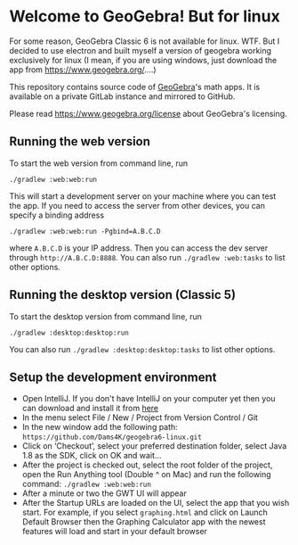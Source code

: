 # Welcome to GeoGebra! But for linux

For some reason, GeoGebra Classic 6 is not available for linux. WTF. But I decided to use electron and built myself a version of geogebra working exclusively for linux (I mean, if you are using windows, just download the app from https://www.geogebra.org/....)

This repository contains source code of [GeoGebra](https://www.geogebra.org)'s math apps.
It is available on a private GitLab instance and mirrored to GitHub.

Please read https://www.geogebra.org/license about GeoGebra's
licensing.

## Running the web version
To start the web version from command line, run

```
./gradlew :web:web:run
```

This will start a development server on your machine where you can test the app. 
If you need to access the server from other devices, you can specify a binding address

```
./gradlew :web:web:run -Pgbind=A.B.C.D
```

where `A.B.C.D` is your IP address. 
Then you can access the dev server through `http://A.B.C.D:8888`.
You can also run `./gradlew :web:tasks` to list other options.

## Running the desktop version (Classic 5)
To start the desktop version from command line, run

```
./gradlew :desktop:desktop:run
```
You can also run `./gradlew :desktop:desktop:tasks` to list other options.

## Setup the development environment

* Open IntelliJ. If you don't have IntelliJ on your computer yet 
then you can download and install it from [here](https://www.jetbrains.com/idea/download)
* In the menu select File / New / Project from Version Control / Git
* In the new window add the following path: `https://github.com/Dams4K/geogebra6-linux.git`
* Click on ‘Checkout’, select your preferred destination folder, select Java 1.8 as the SDK, 
click on OK and wait…
* After the project is checked out, select the root folder of the project, 
open the Run Anything tool (Double ^ on Mac) and run the following command: 
`./gradlew :web:web:run`
* After a minute or two the GWT UI will appear
* After the Startup URLs are loaded on the UI, select the app that you wish start. For example, 
if you select `graphing.html` and click on Launch Default Browser 
then the Graphing Calculator app with the newest features 
will load and start in your default browser 
